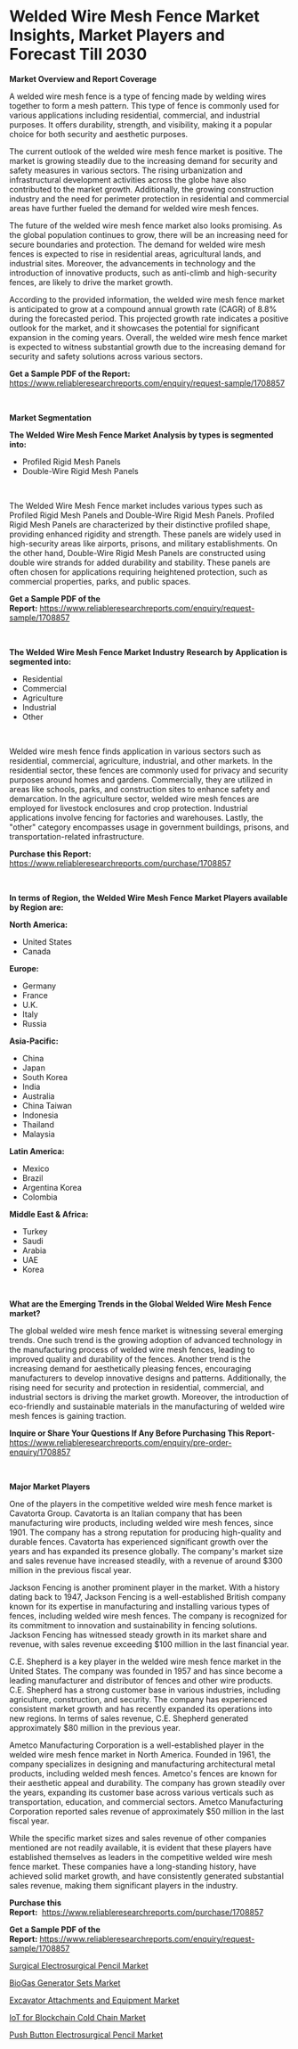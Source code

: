 <p><h1>Welded Wire Mesh Fence Market Insights, Market Players and Forecast Till 2030</h1></p><p><strong>Market Overview and Report Coverage</strong></p>
<p><p>A welded wire mesh fence is a type of fencing made by welding wires together to form a mesh pattern. This type of fence is commonly used for various applications including residential, commercial, and industrial purposes. It offers durability, strength, and visibility, making it a popular choice for both security and aesthetic purposes.</p><p>The current outlook of the welded wire mesh fence market is positive. The market is growing steadily due to the increasing demand for security and safety measures in various sectors. The rising urbanization and infrastructural development activities across the globe have also contributed to the market growth. Additionally, the growing construction industry and the need for perimeter protection in residential and commercial areas have further fueled the demand for welded wire mesh fences.</p><p>The future of the welded wire mesh fence market also looks promising. As the global population continues to grow, there will be an increasing need for secure boundaries and protection. The demand for welded wire mesh fences is expected to rise in residential areas, agricultural lands, and industrial sites. Moreover, the advancements in technology and the introduction of innovative products, such as anti-climb and high-security fences, are likely to drive the market growth.</p><p>According to the provided information, the welded wire mesh fence market is anticipated to grow at a compound annual growth rate (CAGR) of 8.8% during the forecasted period. This projected growth rate indicates a positive outlook for the market, and it showcases the potential for significant expansion in the coming years. Overall, the welded wire mesh fence market is expected to witness substantial growth due to the increasing demand for security and safety solutions across various sectors.</p></p>
<p><strong>Get a Sample PDF of the Report:</strong> <a href="https://www.reliableresearchreports.com/enquiry/request-sample/1708857">https://www.reliableresearchreports.com/enquiry/request-sample/1708857</a></p>
<p>&nbsp;</p>
<p><strong>Market Segmentation</strong></p>
<p><strong>The Welded Wire Mesh Fence Market Analysis by types is segmented into:</strong></p>
<p><ul><li>Profiled Rigid Mesh Panels</li><li>Double-Wire Rigid Mesh Panels</li></ul></p>
<p>&nbsp;</p>
<p><p>The Welded Wire Mesh Fence market includes various types such as Profiled Rigid Mesh Panels and Double-Wire Rigid Mesh Panels. Profiled Rigid Mesh Panels are characterized by their distinctive profiled shape, providing enhanced rigidity and strength. These panels are widely used in high-security areas like airports, prisons, and military establishments. On the other hand, Double-Wire Rigid Mesh Panels are constructed using double wire strands for added durability and stability. These panels are often chosen for applications requiring heightened protection, such as commercial properties, parks, and public spaces.</p></p>
<p><strong>Get a Sample PDF of the Report:</strong>&nbsp;<a href="https://www.reliableresearchreports.com/enquiry/request-sample/1708857">https://www.reliableresearchreports.com/enquiry/request-sample/1708857</a></p>
<p>&nbsp;</p>
<p><strong>The Welded Wire Mesh Fence Market Industry Research by Application is segmented into:</strong></p>
<p><ul><li>Residential</li><li>Commercial</li><li>Agriculture</li><li>Industrial</li><li>Other</li></ul></p>
<p>&nbsp;</p>
<p><p>Welded wire mesh fence finds application in various sectors such as residential, commercial, agriculture, industrial, and other markets. In the residential sector, these fences are commonly used for privacy and security purposes around homes and gardens. Commercially, they are utilized in areas like schools, parks, and construction sites to enhance safety and demarcation. In the agriculture sector, welded wire mesh fences are employed for livestock enclosures and crop protection. Industrial applications involve fencing for factories and warehouses. Lastly, the "other" category encompasses usage in government buildings, prisons, and transportation-related infrastructure.</p></p>
<p><strong>Purchase this Report:</strong>&nbsp; <a href="https://www.reliableresearchreports.com/purchase/1708857">https://www.reliableresearchreports.com/purchase/1708857</a></p>
<p>&nbsp;</p>
<p><strong>In terms of Region, the Welded Wire Mesh Fence Market Players available by Region are:</strong></p>
<p>
    <p> <strong> North America: </strong>
        <ul>
            <li>United States</li>
            <li>Canada</li>
        </ul>
        </p> 
    <p> <strong> Europe: </strong>
        <ul>
            <li>Germany</li>
            <li>France</li>
            <li>U.K.</li>
            <li>Italy</li>
            <li>Russia</li>
        </ul>
        </p> 
    <p> <strong> Asia-Pacific: </strong>
        <ul>
            <li>China</li>
            <li>Japan</li>
            <li>South Korea</li>
            <li>India</li>
            <li>Australia</li>
            <li>China Taiwan</li>
            <li>Indonesia</li>
            <li>Thailand</li>
            <li>Malaysia</li>
        </ul>
        </p> 
    <p> <strong> Latin America: </strong>
        <ul>
            <li>Mexico</li>
            <li>Brazil</li>
            <li>Argentina Korea</li>
            <li>Colombia</li>
        </ul>
        </p> 
    <p> <strong> Middle East & Africa: </strong>
        <ul>
            <li>Turkey</li>
            <li>Saudi</li>
            <li>Arabia</li>
            <li>UAE</li>
            <li>Korea</li>
        </ul>
    </p>
    </p>
<p>&nbsp;</p>
<p><strong>What are the Emerging Trends in the Global Welded Wire Mesh Fence market?</strong></p>
<p><p>The global welded wire mesh fence market is witnessing several emerging trends. One such trend is the growing adoption of advanced technology in the manufacturing process of welded wire mesh fences, leading to improved quality and durability of the fences. Another trend is the increasing demand for aesthetically pleasing fences, encouraging manufacturers to develop innovative designs and patterns. Additionally, the rising need for security and protection in residential, commercial, and industrial sectors is driving the market growth. Moreover, the introduction of eco-friendly and sustainable materials in the manufacturing of welded wire mesh fences is gaining traction.</p></p>
<p><strong>Inquire or Share Your Questions If Any Before Purchasing This Report</strong>- <a href="https://www.reliableresearchreports.com/enquiry/pre-order-enquiry/1708857">https://www.reliableresearchreports.com/enquiry/pre-order-enquiry/1708857</a></p>
<p>&nbsp;</p>
<p><strong>Major Market Players</strong></p>
<p><p>One of the players in the competitive welded wire mesh fence market is Cavatorta Group. Cavatorta is an Italian company that has been manufacturing wire products, including welded wire mesh fences, since 1901. The company has a strong reputation for producing high-quality and durable fences. Cavatorta has experienced significant growth over the years and has expanded its presence globally. The company's market size and sales revenue have increased steadily, with a revenue of around $300 million in the previous fiscal year.</p><p>Jackson Fencing is another prominent player in the market. With a history dating back to 1947, Jackson Fencing is a well-established British company known for its expertise in manufacturing and installing various types of fences, including welded wire mesh fences. The company is recognized for its commitment to innovation and sustainability in fencing solutions. Jackson Fencing has witnessed steady growth in its market share and revenue, with sales revenue exceeding $100 million in the last financial year.</p><p>C.E. Shepherd is a key player in the welded wire mesh fence market in the United States. The company was founded in 1957 and has since become a leading manufacturer and distributor of fences and other wire products. C.E. Shepherd has a strong customer base in various industries, including agriculture, construction, and security. The company has experienced consistent market growth and has recently expanded its operations into new regions. In terms of sales revenue, C.E. Shepherd generated approximately $80 million in the previous year.</p><p>Ametco Manufacturing Corporation is a well-established player in the welded wire mesh fence market in North America. Founded in 1961, the company specializes in designing and manufacturing architectural metal products, including welded mesh fences. Ametco's fences are known for their aesthetic appeal and durability. The company has grown steadily over the years, expanding its customer base across various verticals such as transportation, education, and commercial sectors. Ametco Manufacturing Corporation reported sales revenue of approximately $50 million in the last fiscal year.</p><p>While the specific market sizes and sales revenue of other companies mentioned are not readily available, it is evident that these players have established themselves as leaders in the competitive welded wire mesh fence market. These companies have a long-standing history, have achieved solid market growth, and have consistently generated substantial sales revenue, making them significant players in the industry.</p></p>
<p><strong>Purchase this Report:</strong>&nbsp;&nbsp;<a href="https://www.reliableresearchreports.com/purchase/1708857">https://www.reliableresearchreports.com/purchase/1708857</a></p>
<p></p>
<p><strong>Get a Sample PDF of the Report:</strong>&nbsp;<a href="https://www.reliableresearchreports.com/enquiry/request-sample/1708857">https://www.reliableresearchreports.com/enquiry/request-sample/1708857</a></p>
<p><p><a href="https://medium.com/@aureliarice2023/surgical-electrosurgical-pencil-market-exploring-market-share-market-trends-and-future-growth-1af6468d1b99">Surgical Electrosurgical Pencil Market</a></p><p><a href="https://github.com/dziulagalemab/Market-Research-Report-List-1/blob/main/biogas-generator-sets-market.md">BioGas Generator Sets Market</a></p><p><a href="https://github.com/jonneygiverf/Market-Research-Report-List-1/blob/main/excavator-attachments-and-equipment-market.md">Excavator Attachments and Equipment Market</a></p><p><a href="https://medium.com/@claudekunze/iot-for-blockchain-cold-chain-market-trends-forecast-and-competitive-analysis-to-2030-3e50ed398930">IoT for Blockchain Cold Chain Market</a></p><p><a href="https://medium.com/@marvinwalsh2023/push-button-electrosurgical-pencil-market-exploring-market-share-market-trends-and-future-growth-0f987da27ead">Push Button Electrosurgical Pencil Market</a></p></p>